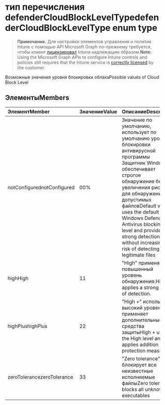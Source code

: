 # <a name="defendercloudblockleveltype-enum-type"></a><span data-ttu-id="8b392-101">тип перечисления defenderCloudBlockLevelType</span><span class="sxs-lookup"><span data-stu-id="8b392-101">defenderCloudBlockLevelType enum type</span></span>

> <span data-ttu-id="8b392-102">**Примечание.** Для настройки элементов управления и политик Intune с помощью API Microsoft Graph по-прежнему требуется, чтобы клиент [лицензировал](https://go.microsoft.com/fwlink/?linkid=839381) Intune надлежащим образом.</span><span class="sxs-lookup"><span data-stu-id="8b392-102">**Note:** Using the Microsoft Graph APIs to configure Intune controls and policies still requires that the Intune service is [correctly licensed](https://go.microsoft.com/fwlink/?linkid=839381) by the customer.</span></span>

<span data-ttu-id="8b392-103">Возможные значения уровня блокировки облака</span><span class="sxs-lookup"><span data-stu-id="8b392-103">Possible values of Cloud Block Level</span></span>
## <a name="members"></a><span data-ttu-id="8b392-104">Элементы</span><span class="sxs-lookup"><span data-stu-id="8b392-104">Members</span></span>
|<span data-ttu-id="8b392-105">Элемент</span><span class="sxs-lookup"><span data-stu-id="8b392-105">Member</span></span>|<span data-ttu-id="8b392-106">Значение</span><span class="sxs-lookup"><span data-stu-id="8b392-106">Value</span></span>|<span data-ttu-id="8b392-107">Описание</span><span class="sxs-lookup"><span data-stu-id="8b392-107">Description</span></span>|
|:---|:---|:---|
|<span data-ttu-id="8b392-108">notConfigured</span><span class="sxs-lookup"><span data-stu-id="8b392-108">notConfigured</span></span>|<span data-ttu-id="8b392-109">0</span><span class="sxs-lookup"><span data-stu-id="8b392-109">0%</span></span>|<span data-ttu-id="8b392-110">Значение по умолчанию, использует по умолчанию уровень блокировки антивирусной программы Защитник Windows и обеспечивает строгое обнаружение без увеличения риска для обнаружения допустимых файлов</span><span class="sxs-lookup"><span data-stu-id="8b392-110">Default value, uses the default Windows Defender Antivirus blocking level and provides strong detection without increasing the risk of detecting legitimate files</span></span>|
|<span data-ttu-id="8b392-111">high</span><span class="sxs-lookup"><span data-stu-id="8b392-111">High</span></span>|<span data-ttu-id="8b392-112">1</span><span class="sxs-lookup"><span data-stu-id="8b392-112">1</span></span>|<span data-ttu-id="8b392-113">"High" применяет повышенный уровень обнаружения.</span><span class="sxs-lookup"><span data-stu-id="8b392-113">High applies a strong level of detection.</span></span>|
|<span data-ttu-id="8b392-114">highPlus</span><span class="sxs-lookup"><span data-stu-id="8b392-114">highPlus</span></span>|<span data-ttu-id="8b392-115">2</span><span class="sxs-lookup"><span data-stu-id="8b392-115">2</span></span>|<span data-ttu-id="8b392-116">"High +" использует высокий уровень и применяет дополнительные средства защиты</span><span class="sxs-lookup"><span data-stu-id="8b392-116">High + uses the High level and applies addition protection measures</span></span>|
|<span data-ttu-id="8b392-117">zeroTolerance</span><span class="sxs-lookup"><span data-stu-id="8b392-117">zeroTolerance</span></span>|<span data-ttu-id="8b392-118">3</span><span class="sxs-lookup"><span data-stu-id="8b392-118">3</span></span>|<span data-ttu-id="8b392-119">"Zero tolerance" блокирует все неизвестные исполняемые файлы</span><span class="sxs-lookup"><span data-stu-id="8b392-119">Zero tolerance blocks all unknown executables</span></span>|



